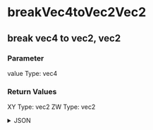 # breakVec4toVec2Vec2

## break vec4 to vec2, vec2

### Parameter

value
  Type: vec4

### Return Values

XY
  Type: vec2
ZW
  Type: vec2

<details><summary>JSON</summary>

```
{
  "Type": "breakVec4toVec2Vec2",
  "Name": "break vec4 to vec2, vec2",
  "Category": 1,
  "InputPins": [
    {
      "Connection": null,
      "Id": "value",
      "Type": "vec4"
    }
  ],
  "OutputPins": [
    {
      "Id": "XY",
      "Type": "vec2"
    },
    {
      "Id": "ZW",
      "Type": "vec2"
    }
  ]
}
```

</details>

